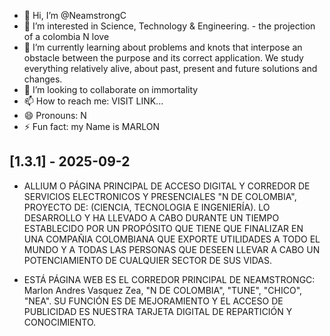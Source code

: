- 👋 Hi, I’m @NeamstrongC
- 👀 I’m interested in Science, Technology & Engineering.  -    the projection of a colombia N love
- 🌱 I’m currently learning about problems and knots that interpose an obstacle between the purpose and its correct application. We study everything relatively alive, about past, present and future solutions and changes. 
- 💞️ I’m looking to collaborate on immortality
- 📫 How to reach me: VISIT LINK... 
- 😄 Pronouns: N 
- ⚡ Fun fact: my Name is MARLON

<!---
neamstrong/neamstrong is a ✨ special ✨ repository because its `README.md` (this file) appears on your GitHub profile.
You can click the Preview link to take a look at your changes.
--->


## [1.3.1] - 2025-09-2

-   ALLIUM O PÁGINA PRINCIPAL DE ACCESO DIGITAL Y CORREDOR DE SERVICIOS ELECTRONICOS Y PRESENCIALES "N DE COLOMBIA", PROYECTO DE: (CIENCIA, TECNOLOGIA E INGENIERÍA).
    LO DESARROLLO Y HA LLEVADO A CABO DURANTE UN TIEMPO ESTABLECIDO POR UN PROPÓSITO QUE TIENE QUE FINALIZAR EN UNA COMPAÑIA COLOMBIANA QUE EXPORTE UTILIDADES A TODO EL MUNDO Y A TODAS LAS
    PERSONAS QUE DESEEN LLEVAR A CABO UN POTENCIAMIENTO DE CUALQUIER SECTOR DE SUS VIDAS.

-   ESTÁ PÁGINA WEB ES EL CORREDOR PRINCIPAL DE NEAMSTRONGC: Marlon Andres Vasquez Zea, "N DE COLOMBIA", "TUNE", "CHICO", "NEA". SU FUNCIÓN ES DE MEJORAMIENTO Y EL ACCESO DE PUBLICIDAD ES
    NUESTRA TARJETA DIGITAL DE REPARTICIÓN Y CONOCIMIENTO.


